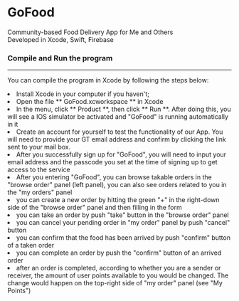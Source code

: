 # GoFood
Community-based Food Delivery App for Me and Others  
Developed in Xcode, Swift, Firebase

### Compile and Run the program
----------------------------
You can compile the program in Xcode by following the steps below:
<li>Install Xcode in your computer if you haven't;
<li>Open the file ** GoFood.xcworkspace ** in Xcode
<li>In the menu, click ** Product **, then click ** Run **. After doing this, you will see a IOS simulator be activated and "GoFood" is running automatically in it
<li> Create an account for yourself to test the functionality of our App. You will need to provide your GT email address and confirm by clicking the link sent to your mail box.
<li> After you successfully sign up for "GoFood", you will need to input your email address and the passcode you set at the time of signing up to get access to the service
<li> After you entering "GoFood", you can browse takable orders in the "browse order" panel (left panel), you can also see orders related to you in the "my orders" panel
<li> you can create a new order by hitting the green "+" in the right-down side of the "browse order" panel and then filling in the form
<li> you can take an order by push "take" button in the "browse order" panel
<li> you can cancel your pending order in "my order" panel by push "cancel" button
<li> you can confirm that the food has been arrived by push "confirm" button of a taken order
<li> you can complete an order by push the "confirm" button of an arrived order
<li> after an order is completed, according to whether you are a sender or receiver, the amount of user points available to you would be changed. The change would happen on the top-right side of "my order" panel (see "My Points")
